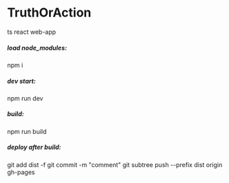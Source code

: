 # TruthOrAction
ts react web-app

##### load node_modules: 
npm i

##### dev start: 
npm run dev

##### build: 
npm run build

##### deploy after build: 
git add dist -f
git commit -m "comment"
git subtree push --prefix dist origin gh-pages
